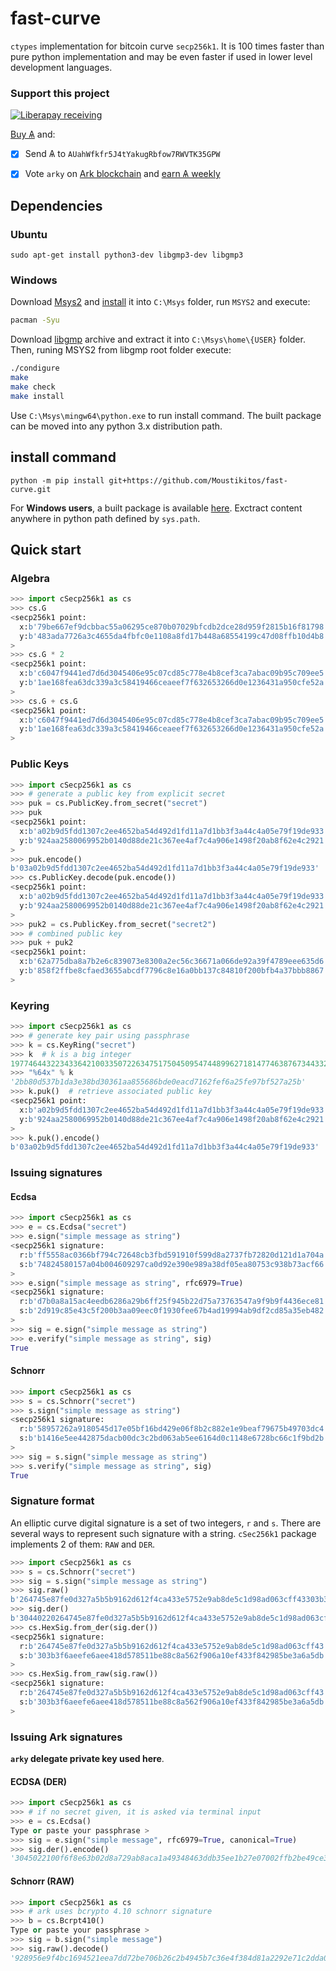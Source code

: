 # fast-curve
`ctypes` implementation for bitcoin curve `secp256k1`. It is 100 times faster than pure python implementation and may be even faster if used in lower level development languages.

### Support this project
 
 [![Liberapay receiving](https://img.shields.io/liberapay/goal/Toons?logo=liberapay)](https://liberapay.com/Toons/donate)
 
 [Buy &#1126;](https://bittrex.com/Account/Register?referralCode=NW5-DQO-QMT) and:
 
   * [X] Send &#1126; to `AUahWfkfr5J4tYakugRbfow7RWVTK35GPW`
   * [X] Vote `arky` on [Ark blockchain](https://explorer.ark.io) and [earn &#1126; weekly](http://dpos.arky-delegate.info/arky)


## Dependencies

### Ubuntu

```shell
sudo apt-get install python3-dev libgmp3-dev libgmp3
```

### Windows

Download [Msys2](https://www.msys2.org) and [install](https://www.msys2.org/#installation)
it into `C:\Msys` folder, run `MSYS2` and execute:

```bash
pacman -Syu
```

Download [libgmp](https://gmplib.org/) archive and extract it into `C:\Msys\home\{USER}`
folder. Then, runing MSYS2 from libgmp root folder execute:

```bash
./condigure
make
make check
make install
```

Use `C:\Msys\mingw64\python.exe` to run install command. The built package
can be moved into any python 3.x distribution path.

## install command

```shell
python -m pip install git+https://github.com/Moustikitos/fast-curve.git
```

For **Windows users**, a built package is available
[here](https://github.com/Moustikitos/fast-curve/raw/master/download/cSecp256k1-1.0.0-win32.7z).
Exctract content anywhere in python path defined by `sys.path`.

## Quick start

### Algebra

```python
>>> import cSecp256k1 as cs
>>> cs.G
<secp256k1 point:
  x:b'79be667ef9dcbbac55a06295ce870b07029bfcdb2dce28d959f2815b16f81798'
  y:b'483ada7726a3c4655da4fbfc0e1108a8fd17b448a68554199c47d08ffb10d4b8'
>
>>> cs.G * 2
<secp256k1 point:
  x:b'c6047f9441ed7d6d3045406e95c07cd85c778e4b8cef3ca7abac09b95c709ee5'
  y:b'1ae168fea63dc339a3c58419466ceaeef7f632653266d0e1236431a950cfe52a'
>
>>> cs.G + cs.G
<secp256k1 point:
  x:b'c6047f9441ed7d6d3045406e95c07cd85c778e4b8cef3ca7abac09b95c709ee5'
  y:b'1ae168fea63dc339a3c58419466ceaeef7f632653266d0e1236431a950cfe52a'
>
```

### Public Keys

```python
>>> import cSecp256k1 as cs
>>> # generate a public key from explicit secret
>>> puk = cs.PublicKey.from_secret("secret")
>>> puk
<secp256k1 point:
  x:b'a02b9d5fdd1307c2ee4652ba54d492d1fd11a7d1bb3f3a44c4a05e79f19de933'
  y:b'924aa2580069952b0140d88de21c367ee4af7c4a906e1498f20ab8f62e4c2921'
>
>>> puk.encode()
b'03a02b9d5fdd1307c2ee4652ba54d492d1fd11a7d1bb3f3a44c4a05e79f19de933'
>>> cs.PublicKey.decode(puk.encode())
<secp256k1 point:
  x:b'a02b9d5fdd1307c2ee4652ba54d492d1fd11a7d1bb3f3a44c4a05e79f19de933'
  y:b'924aa2580069952b0140d88de21c367ee4af7c4a906e1498f20ab8f62e4c2921'
>
>>> puk2 = cs.PublicKey.from_secret("secret2")
>>> # combined public key
>>> puk + puk2
<secp256k1 point:
  x:b'62a775dba8a7b2e6c839073e8300a2ec56c36671a066de92a39f4789eee635d6'
  y:b'858f2ffbe8cfaed3655abcdf7796c8e16a0bb137c84810f200bfb4a37bbb8867'
>
```

### Keyring

```python
>>> import cSecp256k1 as cs
>>> # generate key pair using passphrase
>>> k = cs.KeyRing("secret")
>>> k  # k is a big integer
19774644322343364210033507226347517504509547448996271814774638767344332546651
>>> "%64x" % k
'2bb80d537b1da3e38bd30361aa855686bde0eacd7162fef6a25fe97bf527a25b'
>>> k.puk()  # retrieve associated public key
<secp256k1 point:
  x:b'a02b9d5fdd1307c2ee4652ba54d492d1fd11a7d1bb3f3a44c4a05e79f19de933'
  y:b'924aa2580069952b0140d88de21c367ee4af7c4a906e1498f20ab8f62e4c2921'
>
>>> k.puk().encode() 
b'03a02b9d5fdd1307c2ee4652ba54d492d1fd11a7d1bb3f3a44c4a05e79f19de933'
```

### Issuing signatures

#### Ecdsa
```python
>>> import cSecp256k1 as cs
>>> e = cs.Ecdsa("secret")
>>> e.sign("simple message as string")
<secp256k1 signature:
  r:b'ff5558ac0366bf794c72648cb3fbd591910f599d8a2737fb72820d121d1a704a'
  s:b'74824580157a04b004609297ca0d92e390e989a38df05ea80753c938b73acf66'
>
>>> e.sign("simple message as string", rfc6979=True)
<secp256k1 signature:
  r:b'd7b0a8a15ac4eedb6286a29b6ff25f945b22d75a73763547a9f9b9f4436ece81'
  s:b'2d919c85e43c5f200b3aa09eec0f1930fee67b4ad19994ab9df2cd85a35eb482'
>
>>> sig = e.sign("simple message as string")
>>> e.verify("simple message as string", sig)
True
```

#### Schnorr

```python
>>> import cSecp256k1 as cs
>>> s = cs.Schnorr("secret")
>>> s.sign("simple message as string")  
<secp256k1 signature:
  r:b'58957262a9180545d17e05bf16bd429e06f8b2c882e1e9beaf79675b49703dc4'
  s:b'b1416e5ee442875dacb00dc3c2bd063ab5ee6164d0c1148e6728bc66c1f9bd2b'
>
>>> sig = s.sign("simple message as string")
>>> s.verify("simple message as string", sig)
True
```

### Signature format

An elliptic curve digital signature is a set of two integers, `r` and `s`.
There are several ways to represent such signature with a string. `cSec256k1`
package implements 2 of them: `RAW` and `DER`.

```python
>>> import cSecp256k1 as cs
>>> s = cs.Schnorr("secret")
>>> sig = s.sign("simple message as string")
>>> sig.raw()
b'264745e87fe0d327a5b5b9162d612f4ca433e5752e9ab8de5c1d98ad063cff43303b3f6aeefe6aee418d578511be88c8a562f906a10ef433f842985be3a6a5db'
>>> sig.der()
b'30440220264745e87fe0d327a5b5b9162d612f4ca433e5752e9ab8de5c1d98ad063cff430220303b3f6aeefe6aee418d578511be88c8a562f906a10ef433f842985be3a6a5db'
>>> cs.HexSig.from_der(sig.der())
<secp256k1 signature:
  r:b'264745e87fe0d327a5b5b9162d612f4ca433e5752e9ab8de5c1d98ad063cff43'
  s:b'303b3f6aeefe6aee418d578511be88c8a562f906a10ef433f842985be3a6a5db'
>
>>> cs.HexSig.from_raw(sig.raw())
<secp256k1 signature:
  r:b'264745e87fe0d327a5b5b9162d612f4ca433e5752e9ab8de5c1d98ad063cff43'
  s:b'303b3f6aeefe6aee418d578511be88c8a562f906a10ef433f842985be3a6a5db'
>
```

### Issuing Ark signatures

**`arky` delegate private key used here**.

#### ECDSA (DER)
```python
>>> import cSecp256k1 as cs
>>> # if no secret given, it is asked via terminal input
>>> e = cs.Ecdsa()
Type or paste your passphrase >
>>> sig = e.sign("simple message", rfc6979=True, canonical=True)
>>> sig.der().encode()
'3045022100f6f8e63b02d8a729ab8aca1a49348463ddb35ee1b27e07002ffb2be49ce3058502206cf2827da8c4a52c32e2235d6558ccdcc49fabe2da7466a1472b41d6e50ad3a4'
```

#### Schnorr (RAW)
```python
>>> import cSecp256k1 as cs
>>> # ark uses bcrypto 4.10 schnorr signature
>>> b = cs.Bcrpt410()
Type or paste your passphrase >
>>> sig = b.sign("simple message") 
>>> sig.raw().decode()
'928956e9f4bc1694521eea7dd72be706b26c2b4945b7c36e4f384d81a2292e71c2dda0a3e1c2a96578bb552a6f8e652014b4333bb37449f08b1e4f0076b3dd9f'
```
